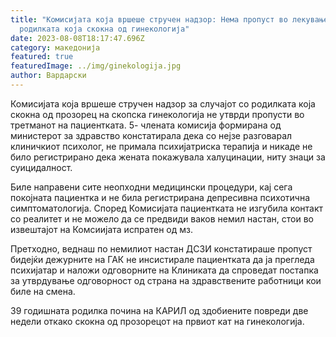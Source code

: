 ```yaml
---
title: "Комисијата која вршеше стручен надзор: Нема пропуст во лекувањето на
  родилката која скокна од гинекологија"
date: 2023-08-08T18:17:47.696Z
category: македонија
featured: true
featuredImage: ../img/ginekologija.jpg
author: Вардарски
---
```

<!--StartFragment-->

Комисијата која вршеше стручен надзор за случајот со родилката која скокна од прозорец на скопска гинекологија не утврди пропусти во третманот на пациентката. 5- члената комисија формирана од министерот за здравство констатирала дека со нејзе разговарал клиничкиот психолог, не примала психијатриска терапија и никаде не било регистрирано дека жената покажувала халуцинации, ниту знаци за суицидалност.

Биле направени сите неопходни медицински процедури, кај сега покојната пациентка и не била регистрирана депресивна психотична симптоматологија. Според Комисијата пациентката не изгубила контакт со реалитет и не можело да се предвиди ваков немил настан, стои во извештајот на Комсиијата испратен од мз.

Претходно, веднаш по немилиот настан ДСЗИ констатираше пропуст бидејќи дежурните на ГАК не инсистирале пациентката да ја прегледа психијатар и наложи одговорните на Клиниката да спроведат постапка за утврдување одговорност од страна на здравствените работници кои биле на смена.

39 годишната родилка почина на КАРИЛ од здобиените повреди две недели откако скокна од прозорецот на првиот кат на гинекологија.

<!--EndFragment-->